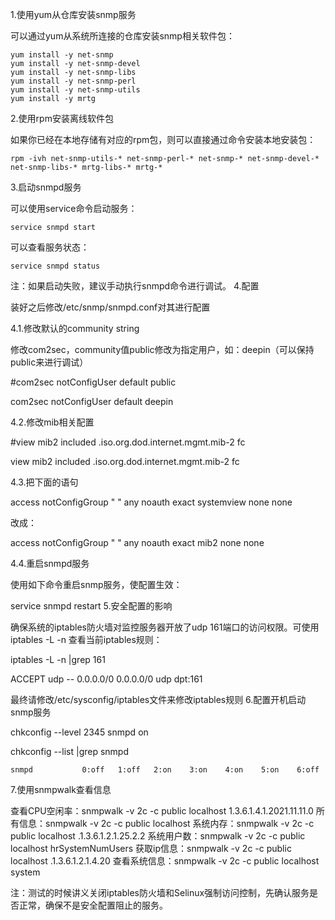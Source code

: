 1.使用yum从仓库安装snmp服务

可以通过yum从系统所连接的仓库安装snmp相关软件包：
```
yum install -y net-snmp
yum install -y net-snmp-devel
yum install -y net-snmp-libs
yum install -y net-snmp-perl
yum install -y net-snmp-utils
yum install -y mrtg
```

2.使用rpm安装离线软件包

如果你已经在本地存储有对应的rpm包，则可以直接通过命令安装本地安装包：

    rpm -ivh net-snmp-utils-* net-snmp-perl-* net-snmp-* net-snmp-devel-* net-snmp-libs-* mrtg-libs-* mrtg-*
 
3.启动snmpd服务

可以使用service命令启动服务：

    service snmpd start

可以查看服务状态：

    service snmpd status

注：如果启动失败，建议手动执行snmpd命令进行调试。
4.配置

装好之后修改/etc/snmp/snmpd.conf对其进行配置

 
4.1.修改默认的community string

修改com2sec，community值public修改为指定用户，如：deepin（可以保持public来进行调试）

#com2sec notConfigUser  default       public

com2sec notConfigUser  default       deepin

 
4.2.修改mib相关配置

#view mib2 included .iso.org.dod.internet.mgmt.mib-2 fc

view mib2 included .iso.org.dod.internet.mgmt.mib-2 fc

 
4.3.把下面的语句

access notConfigGroup " " any noauth exact systemview none none

改成：

access notConfigGroup " " any noauth exact mib2 none none

 
4.4.重启snmpd服务

使用如下命令重启snmp服务，使配置生效：

service snmpd restart
5.安全配置的影响

确保系统的iptables防火墙对监控服务器开放了udp 161端口的访问权限。可使用iptables -L -n 查看当前iptables规则：

iptables -L -n |grep 161

ACCEPT  udp  --  0.0.0.0/0  0.0.0.0/0  udp dpt:161

最终请修改/etc/sysconfig/iptables文件来修改iptables规则
6.配置开机启动snmp服务

chkconfig --level 2345 snmpd on

chkconfig --list |grep snmpd

    snmpd           0:off   1:off   2:on    3:on    4:on    5:on    6:off
7.使用snmpwalk查看信息

查看CPU空闲率：snmpwalk -v 2c -c public localhost 1.3.6.1.4.1.2021.11.11.0
所有信息：snmpwalk -v 2c -c public localhost
系统内存：snmpwalk -v 2c -c public localhost .1.3.6.1.2.1.25.2.2
系统用户数：snmpwalk -v 2c -c public localhost hrSystemNumUsers
获取ip信息：snmpwalk -v 2c -c public localhost .1.3.6.1.2.1.4.20
查看系统信息：snmpwalk -v 2c -c public localhost system

注：测试的时候讲义关闭iptables防火墙和Selinux强制访问控制，先确认服务是否正常，确保不是安全配置阻止的服务。
